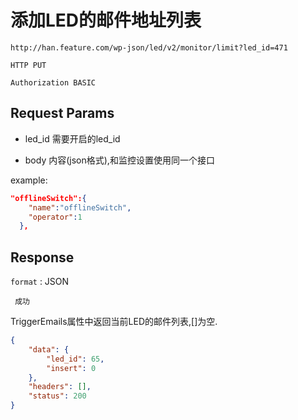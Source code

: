 添加LED的邮件地址列表
===


	http://han.feature.com/wp-json/led/v2/monitor/limit?led_id=471


`HTTP PUT`


`Authorization BASIC`

## Request Params

* led_id 需要开启的led_id

* body 内容(json格式),和监控设置使用同一个接口

example:

```json
"offlineSwitch":{
    "name":"offlineSwitch",
    "operator":1
  },
```


## Response

`format` : JSON


` 成功`  

TriggerEmails属性中返回当前LED的邮件列表,[]为空.

```json
{
    "data": {
        "led_id": 65,
        "insert": 0
    },
    "headers": [],
    "status": 200
}
```


